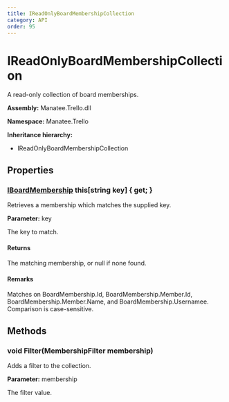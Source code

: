 ```yaml
---
title: IReadOnlyBoardMembershipCollection
category: API
order: 95
---
```


# IReadOnlyBoardMembershipCollection

A read-only collection of board memberships.

**Assembly:** Manatee.Trello.dll

**Namespace:** Manatee.Trello

**Inheritance hierarchy:**

- IReadOnlyBoardMembershipCollection

## Properties

### [IBoardMembership](IBoardMembership#iboardmembership) this[string key] { get; }

Retrieves a membership which matches the supplied key.

**Parameter:** key

The key to match.

#### Returns

The matching membership, or null if none found.

#### Remarks

Matches on BoardMembership.Id, BoardMembership.Member.Id, BoardMembership.Member.Name, and BoardMembership.Usernamee. Comparison is case-sensitive.

## Methods

### void Filter(MembershipFilter membership)

Adds a filter to the collection.

**Parameter:** membership

The filter value.

